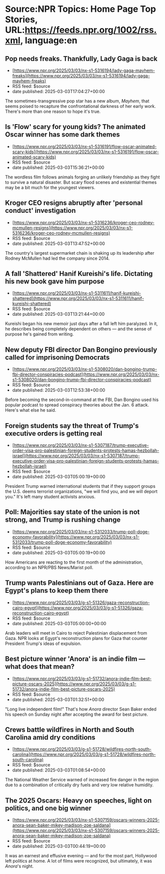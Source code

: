 # Source:NPR Topics: Home Page Top Stories, URL:https://feeds.npr.org/1002/rss.xml, language:en

## Pop needs freaks. Thankfully, Lady Gaga is back
 - [https://www.npr.org/2025/03/03/nx-s1-5316194/lady-gaga-mayhem-freaks](https://www.npr.org/2025/03/03/nx-s1-5316194/lady-gaga-mayhem-freaks)
 - RSS feed: $source
 - date published: 2025-03-03T17:04:27+00:00

The sometimes-transgressive pop star has a new album, <em>Mayhem</em>, that seems poised to recapture the confrontational darkness of her early work. There's more than one reason to hope it's true.

## Is 'Flow' scary for young kids? The animated Oscar winner has some dark themes
 - [https://www.npr.org/2025/03/03/nx-s1-5316191/flow-oscar-animated-scary-kids](https://www.npr.org/2025/03/03/nx-s1-5316191/flow-oscar-animated-scary-kids)
 - RSS feed: $source
 - date published: 2025-03-03T15:36:21+00:00

The wordless film follows animals forging an unlikely friendship as they fight to survive a natural disaster. But scary flood scenes and existential themes may be a bit much for the youngest viewers.

## Kroger CEO resigns abruptly after 'personal conduct' investigation
 - [https://www.npr.org/2025/03/03/nx-s1-5316236/kroger-ceo-rodney-mcmullen-resigns](https://www.npr.org/2025/03/03/nx-s1-5316236/kroger-ceo-rodney-mcmullen-resigns)
 - RSS feed: $source
 - date published: 2025-03-03T13:47:52+00:00

The country's largest supermarket chain is shaking up its leadership after Rodney McMullen had led the company since 2014.

## A fall 'Shattered' Hanif Kureishi's life. Dictating his new book gave him purpose
 - [https://www.npr.org/2025/03/03/nx-s1-5311611/hanif-kureishi-shattered](https://www.npr.org/2025/03/03/nx-s1-5311611/hanif-kureishi-shattered)
 - RSS feed: $source
 - date published: 2025-03-03T13:21:44+00:00

Kureishi began his new memoir just days after a fall left him paralyzed. In it, he describes being completely dependent on others — and the sense of purpose he's gained from writing.

## New deputy FBI director Dan Bongino previously called for imprisoning Democrats
 - [https://www.npr.org/2025/03/03/nx-s1-5308020/dan-bongino-trump-fbi-director-conspiracies-podcast](https://www.npr.org/2025/03/03/nx-s1-5308020/dan-bongino-trump-fbi-director-conspiracies-podcast)
 - RSS feed: $source
 - date published: 2025-03-03T12:53:38+00:00

Before becoming the second-in-command at the FBI, Dan Bongino used his popular podcast to spread conspiracy theories about the Jan. 6 attack. Here's what else he said.

## Foreign students say the threat of Trump's executive orders is getting real
 - [https://www.npr.org/2025/03/03/nx-s1-5307187/trump-executive-order-visa-pro-palestinian-foreign-students-protests-hamas-hezbollah-israel](https://www.npr.org/2025/03/03/nx-s1-5307187/trump-executive-order-visa-pro-palestinian-foreign-students-protests-hamas-hezbollah-israel)
 - RSS feed: $source
 - date published: 2025-03-03T05:00:19+00:00

President Trump warned international students that if they support groups the U.S. deems terrorist organizations, "we will find you, and we will deport you." It's left many student activists anxious.

## Poll: Majorities say state of the union is not strong, and Trump is rushing change
 - [https://www.npr.org/2025/03/03/nx-s1-5312033/trump-poll-doge-economy-favorability](https://www.npr.org/2025/03/03/nx-s1-5312033/trump-poll-doge-economy-favorability)
 - RSS feed: $source
 - date published: 2025-03-03T05:00:19+00:00

How Americans are reacting to the first month of the administration, according to an NPR/PBS News/Marist poll.

## Trump wants Palestinians out of Gaza. Here are Egypt's plans to keep them there
 - [https://www.npr.org/2025/03/03/g-s1-51326/gaza-reconstruction-cairo-egypt](https://www.npr.org/2025/03/03/g-s1-51326/gaza-reconstruction-cairo-egypt)
 - RSS feed: $source
 - date published: 2025-03-03T05:00:00+00:00

Arab leaders will meet in Cairo to reject Palestinian displacement from Gaza. NPR looks at Egypt's reconstruction plans for Gaza that counter President Trump's ideas of expulsion.

## Best picture winner 'Anora' is an indie film — what does that mean?
 - [https://www.npr.org/2025/03/03/g-s1-51732/anora-indie-film-best-picture-oscars-2025](https://www.npr.org/2025/03/03/g-s1-51732/anora-indie-film-best-picture-oscars-2025)
 - RSS feed: $source
 - date published: 2025-03-03T01:32:51+00:00

"Long live independent film!" That's how <em>Anora</em> director Sean Baker ended his speech on Sunday night after accepting the award for best picture.

## Crews battle wildfires in North and South Carolina amid dry conditions
 - [https://www.npr.org/2025/03/03/g-s1-51728/wildfires-north-south-carolina](https://www.npr.org/2025/03/03/g-s1-51728/wildfires-north-south-carolina)
 - RSS feed: $source
 - date published: 2025-03-03T01:08:54+00:00

The National Weather Service warned of increased fire danger in the region due to a combination of critically dry fuels and very low relative humidity.

## The 2025 Oscars: Heavy on speeches, light on politics, and one big winner
 - [https://www.npr.org/2025/03/03/nx-s1-5307159/oscars-winners-2025-anora-sean-baker-mikey-madison-zoe-saldana](https://www.npr.org/2025/03/03/nx-s1-5307159/oscars-winners-2025-anora-sean-baker-mikey-madison-zoe-saldana)
 - RSS feed: $source
 - date published: 2025-03-03T00:44:19+00:00

It was an earnest and effusive evening — and for the most part, Hollywood left politics at home. A lot of films were recognized, but ultimately, it was <em>Anora</em>'s night.

